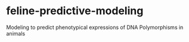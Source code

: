 # feline-predictive-modeling
Modeling to predict phenotypical expressions of DNA Polymorphisms in animals

